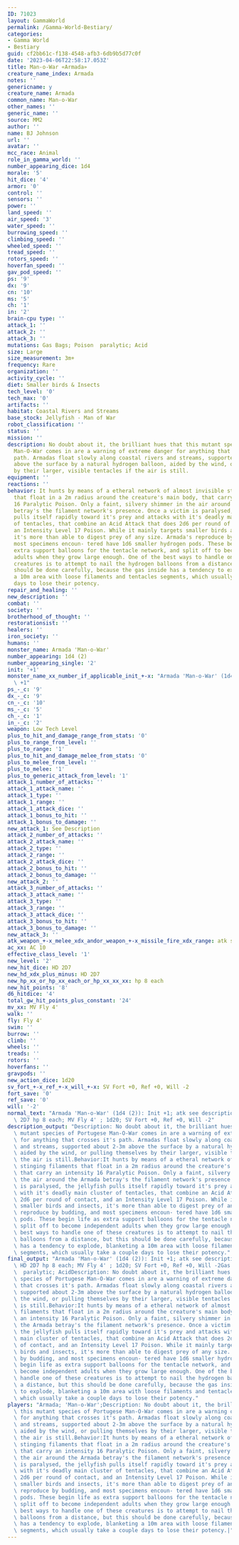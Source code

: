 ```yaml
---
ID: 71023
layout: GammaWorld
permalink: /Gamma-World-Bestiary/
categories:
- Gamma World
- Bestiary
guid: cf2bb61c-f138-4548-afb3-6db9b5d77c0f
date: '2023-04-06T22:58:17.053Z'
title: Man-o-War «Armada»
creature_name_index: Armada
notes: ''
genericname: y
creature_name: Armada
common_name: Man-o-War
other_names: ''
generic_name: ''
source: MM2
author: ''
name: BJ Johnson
url: ''
avatar: ''
mcc_race: Animal
role_in_gamma_world: ''
number_appearing_dice: 1d4
morale: '5'
hit_dice: '4'
armor: '0'
control: ''
sensors: ''
power: ''
land_speed: ''
air_speed: '3'
water_speed: ''
burrowing_speed: ''
climbing_speed: ''
wheeled_speed: ''
tread_speed: ''
rotors_speed: ''
hoverfan_speed: ''
gav_pod_speed: ''
ps: '9'
dx: '9'
cn: '10'
ms: '5'
ch: '1'
in: '2'
brain-cpu type: ''
attack_1: ''
attack_2: ''
attack_3: ''
mutations: Gas Bags; Poison  paralytic; Acid
size: Large
size_measurement: 3m+
frequency: Rare
organization: ''
activity_cycle: ''
diet: Smaller birds & Insects
tech_level: '0'
tech_max: '0'
artifacts: ''
habitat: Coastal Rivers and Streams
base_stock: Jellyfish - Man of War
robot_classification: ''
status: ''
mission: ''
description: No doubt about it, the brilliant hues that this mutant species of Portugese
  Man-O-War comes in are a warning of extreme danger for anything that crosses it's
  path. Armadas float slowly along coastal rivers and streams, supported about 2-3m
  above the surface by a natural hydrogen balloon, aided by the wind, or pulling themselves
  by their larger, visible tentacles if the air is still.
equipment: ''
reactions: ''
behavior: It hunts by means of a etheral network of almost invisible stinging filaments
  that float in a 2m radius around the creature's main body, that carry an intensity
  16 Paralytic Poison. Only a faint, silvery shimmer in the air around the Armada
  betray's the filament network's presence. Once a victim is paralysed, the jellyfish
  pulls itself rapidly toward it's prey and attacks with it's deadly main cluster
  of tentacles, that combine an Acid Attack that does 2d6 per round of contact, and
  an Intensity Level 17 Poison. While it mainly targets smaller birds and insects,
  it's more than able to digest prey of any size. Armada's reproduce by budding, and
  most specimens encoun- tered have 1d6 smaller hydrogen pods. These begin life as
  extra support balloons for the tentacle network, and split off to become independent
  adults when they grow large enough. One of the best ways to handle one of these
  creatures is to attempt to nail the hydrogen balloons from a distance, but this
  should be done carefully, because the gas inside has a tendency to explode, blanketing
  a 10m area with loose filaments and tentacles segments, which usually take a couple
  days to lose their potency.
repair_and_healing: ''
new_description: ''
combat: ''
society: ''
brotherhood_of_thought: ''
restorationsist: ''
healers: ''
iron_society: ''
humans: ''
monster_name: Armada 'Man-o-War'
number_appearing: 1d4 (2)
number_appearing_single: '2'
init: '+1'
monster_name_xx_number_if_applicable_init_+-x: "Armada 'Man-o-War' (1d4 (2)): Init\
  \ +1"
ps_-_c: '9'
dx_-_c: '9'
cn_-_c: '10'
ms_-_c: '5'
ch_-_c: '1'
in_-_c: '2'
weapon: Low Tech Level
plus_to_hit_and_damage_range_from_stats: '0'
plus_to_range_from_level: ''
plus_to_range: '1'
plus_to_hit_and_damage_melee_from_stats: '0'
plus_to_melee_from_level: ''
plus_to_melee: '1'
plus_to_generic_attack_from_level: '1'
attack_1_number_of_attacks: ''
attack_1_attack_name: ''
attack_1_type: ''
attack_1_range: ''
attack_1_attack_dice: ''
attack_1_bonus_to_hit: ''
attack_1_bonus_to_damage: ''
new_attack_1: See Description
attack_2_number_of_attacks: ''
attack_2_attack_name: ''
attack_2_type: ''
attack_2_range: ''
attack_2_attack_dice: ''
attack_2_bonus_to_hit: ''
attack_2_bonus_to_damage: ''
new_attack_2: ''
attack_3_number_of_attacks: ''
attack_3_attack_name: ''
attack_3_type: ''
attack_3_range: ''
attack_3_attack_dice: ''
attack_3_bonus_to_hit: ''
attack_3_bonus_to_damage: ''
new_attack_3: ''
atk_weapon_+-x_melee_xdx_andor_weapon_+-x_missile_fire_xdx_range: atk see description
ac_xx: AC 10
effective_class_level: '1'
new_level: '2'
new_hit_dice: HD 2D7
new_hd_xdx_plus_minus: HD 2D7
new_hp_xx_or_hp_xx_each_or_hp_xx_xx_xx: hp 8 each
new_hit_points: '8'
d6_hitdice: '4'
total_gw_hit_points_plus_constant: '24'
mv_xx: MV Fly 4'
walk: ''
fly: Fly 4'
swim: ''
burrow: ''
climb: ''
wheels: ''
treads: ''
rotors: ''
hoverfans: ''
gravpods: ''
new_action_dice: 1d20
sv_fort_+-x_ref_+-x_will_+-x: SV Fort +0, Ref +0, Will -2
fort_save: '0'
ref_save: '0'
will: '-2'
normal_text: "Armada 'Man-o-War' (1d4 (2)): Init +1; atk see description; AC 10; HD\
  \ 2D7 hp 8 each; MV Fly 4' ; 1d20; SV Fort +0, Ref +0, Will -2"
description_output: "Description: No doubt about it, the brilliant hues that this\
  \ mutant species of Portugese Man-O-War comes in are a warning of extreme danger\
  \ for anything that crosses it's path. Armadas float slowly along coastal rivers\
  \ and streams, supported about 2-3m above the surface by a natural hydrogen balloon,\
  \ aided by the wind, or pulling themselves by their larger, visible tentacles if\
  \ the air is still.Behavior:It hunts by means of a etheral network of almost invisible\
  \ stinging filaments that float in a 2m radius around the creature's main body,\
  \ that carry an intensity 16 Paralytic Poison. Only a faint, silvery shimmer in\
  \ the air around the Armada betray's the filament network's presence. Once a victim\
  \ is paralysed, the jellyfish pulls itself rapidly toward it's prey and attacks\
  \ with it's deadly main cluster of tentacles, that combine an Acid Attack that does\
  \ 2d6 per round of contact, and an Intensity Level 17 Poison. While it mainly targets\
  \ smaller birds and insects, it's more than able to digest prey of any size. Armada's\
  \ reproduce by budding, and most specimens encoun- tered have 1d6 smaller hydrogen\
  \ pods. These begin life as extra support balloons for the tentacle network, and\
  \ split off to become independent adults when they grow large enough. One of the\
  \ best ways to handle one of these creatures is to attempt to nail the hydrogen\
  \ balloons from a distance, but this should be done carefully, because the gas inside\
  \ has a tendency to explode, blanketing a 10m area with loose filaments and tentacles\
  \ segments, which usually take a couple days to lose their potency."
final_output: "Armada 'Man-o-War' (1d4 (2)): Init +1; atk see description; AC 10;\
  \ HD 2D7 hp 8 each; MV Fly 4' ; 1d20; SV Fort +0, Ref +0, Will -2Gas Bags; Poison\
  \  paralytic; AcidDescription: No doubt about it, the brilliant hues that this mutant\
  \ species of Portugese Man-O-War comes in are a warning of extreme danger for anything\
  \ that crosses it's path. Armadas float slowly along coastal rivers and streams,\
  \ supported about 2-3m above the surface by a natural hydrogen balloon, aided by\
  \ the wind, or pulling themselves by their larger, visible tentacles if the air\
  \ is still.Behavior:It hunts by means of a etheral network of almost invisible stinging\
  \ filaments that float in a 2m radius around the creature's main body, that carry\
  \ an intensity 16 Paralytic Poison. Only a faint, silvery shimmer in the air around\
  \ the Armada betray's the filament network's presence. Once a victim is paralysed,\
  \ the jellyfish pulls itself rapidly toward it's prey and attacks with it's deadly\
  \ main cluster of tentacles, that combine an Acid Attack that does 2d6 per round\
  \ of contact, and an Intensity Level 17 Poison. While it mainly targets smaller\
  \ birds and insects, it's more than able to digest prey of any size. Armada's reproduce\
  \ by budding, and most specimens encoun- tered have 1d6 smaller hydrogen pods. These\
  \ begin life as extra support balloons for the tentacle network, and split off to\
  \ become independent adults when they grow large enough. One of the best ways to\
  \ handle one of these creatures is to attempt to nail the hydrogen balloons from\
  \ a distance, but this should be done carefully, because the gas inside has a tendency\
  \ to explode, blanketing a 10m area with loose filaments and tentacles segments,\
  \ which usually take a couple days to lose their potency."
players: "Armada; 'Man-o-War';Description: No doubt about it, the brilliant hues that\
  \ this mutant species of Portugese Man-O-War comes in are a warning of extreme danger\
  \ for anything that crosses it's path. Armadas float slowly along coastal rivers\
  \ and streams, supported about 2-3m above the surface by a natural hydrogen balloon,\
  \ aided by the wind, or pulling themselves by their larger, visible tentacles if\
  \ the air is still.Behavior:It hunts by means of a etheral network of almost invisible\
  \ stinging filaments that float in a 2m radius around the creature's main body,\
  \ that carry an intensity 16 Paralytic Poison. Only a faint, silvery shimmer in\
  \ the air around the Armada betray's the filament network's presence. Once a victim\
  \ is paralysed, the jellyfish pulls itself rapidly toward it's prey and attacks\
  \ with it's deadly main cluster of tentacles, that combine an Acid Attack that does\
  \ 2d6 per round of contact, and an Intensity Level 17 Poison. While it mainly targets\
  \ smaller birds and insects, it's more than able to digest prey of any size. Armada's\
  \ reproduce by budding, and most specimens encoun- tered have 1d6 smaller hydrogen\
  \ pods. These begin life as extra support balloons for the tentacle network, and\
  \ split off to become independent adults when they grow large enough. One of the\
  \ best ways to handle one of these creatures is to attempt to nail the hydrogen\
  \ balloons from a distance, but this should be done carefully, because the gas inside\
  \ has a tendency to explode, blanketing a 10m area with loose filaments and tentacles\
  \ segments, which usually take a couple days to lose their potency.|"
---
```

</br>